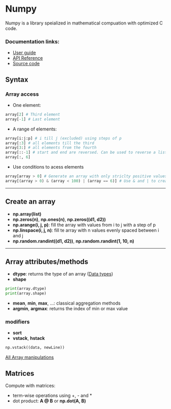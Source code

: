 # Numpy

Numpy is a library speialized in mathematical compuation with optimized C code.

### Documentation links:
- [User guide](https://numpy.org/doc/stable/user/index.html#user)
- [API Reference](https://numpy.org/doc/stable/reference/index.html#reference)
- [Source code](https://github.com/numpy/numpy)

## Syntax

### Array access

- One element:

```python
array[2] # Third element
array[-1] # Last element
```
- A range of elements:

```python
array[i:j:p] # i till j (excluded) using steps of p
array[:3] # all elements till the third 
array[3:] # all elements from the fourth
array[::-1] # start and end are reversed. Can be used to reverse a list
array[:, 6]
```

- Use conditions to acess elements

```python
array[array > 0] # Generate an array with only striclty positive values of array
array[(array > 0) & (array < 100) | (array == 6)] # Use & and | to create more complex conditions
```
---

## Create an array

- **np.array(list)**
- **np.zeros(n)**, **np.ones(n)**, **np.zeros((d1, d2))**
- **np.arange(i, j, p)**: fill the array with values from i to j with a step of p
- **np.linspace(i, j, n)**: fill te array with n values evenly spaced between i and j
- **np.random.randint((d1, d2))**, **np.random.randint(1, 10, n)**

---

## Array attributes/methods

- **dtype**: returns the type of an array ([Data types](https://numpy.org/doc/stable/user/basics.types.html))
- **shape**

```python
print(array.dtype)
print(array.shape)
```

- **mean**, **min**, **max**, ...: classical aggregation methods
- **argmin**, **argmax**: returns the index of min or max value

### modifiers
- **sort**
- **vstack**, **hstack**

```python
np.vstack((data, newLine))
```

[All Array manipulations](https://numpy.org/doc/stable/reference/routines.array-manipulation.html)

## Matrices

Compute with matrices:

- term-wise operations using +, - and *
- dot product: **A @ B** or **np.dot(A, B)**
